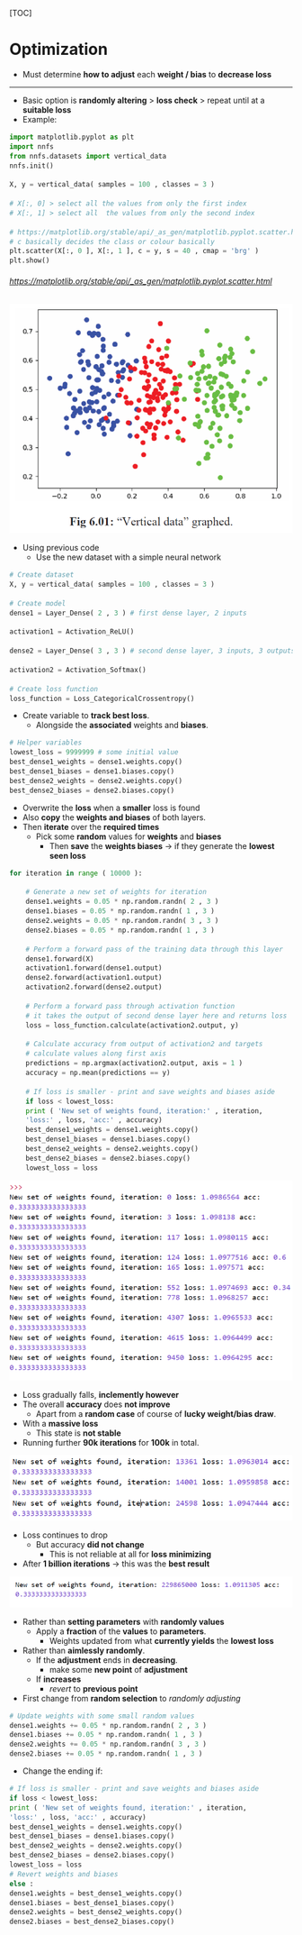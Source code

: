 

[TOC]



# Optimization

- Must determine **how to adjust** each **weight / bias** to **decrease loss**

---

- Basic option is **randomly altering**  > **loss check** > repeat until at a **suitable loss**
- Example:

```python
import matplotlib.pyplot as plt
import nnfs
from nnfs.datasets import vertical_data
nnfs.init()

X, y = vertical_data( samples = 100 , classes = 3 )

# X[:, 0] > select all the values from only the first index
# X[:, 1] > select all  the values from only the second index

# https://matplotlib.org/stable/api/_as_gen/matplotlib.pyplot.scatter.html
# c basically decides the class or colour basically
plt.scatter(X[:, 0 ], X[:, 1 ], c = y, s = 40 , cmap = 'brg' )
plt.show()
```

###### https://matplotlib.org/stable/api/_as_gen/matplotlib.pyplot.scatter.html

![image](https://github.com/sbalfe/all-notes/blob/master/images/image-20210812142530379.png)



- Using previous code
  - Use the new dataset with a simple neural network

```python
# Create dataset
X, y = vertical_data( samples = 100 , classes = 3 )

# Create model
dense1 = Layer_Dense( 2 , 3 ) # first dense layer, 2 inputs

activation1 = Activation_ReLU()

dense2 = Layer_Dense( 3 , 3 ) # second dense layer, 3 inputs, 3 outputs

activation2 = Activation_Softmax()

# Create loss function
loss_function = Loss_CategoricalCrossentropy()
```

- Create variable to **track best loss**.
  - Alongside the **associated** weights and **biases**.

```python
# Helper variables
lowest_loss = 9999999 # some initial value
best_dense1_weights = dense1.weights.copy()
best_dense1_biases = dense1.biases.copy()
best_dense2_weights = dense2.weights.copy()
best_dense2_biases = dense2.biases.copy()
```

- Overwrite the **loss** when a **smaller** loss is found
- Also **copy** the **weights and biases** of both layers.
- Then **iterate** over the **required times**
  - Pick some **random** values for **weights** and **biases**
    - Then **save** the **weights biases** $\to$ if they generate the **lowest seen loss**

```python
for iteration in range ( 10000 ):
    
    # Generate a new set of weights for iteration
    dense1.weights = 0.05 * np.random.randn( 2 , 3 )
    dense1.biases = 0.05 * np.random.randn( 1 , 3 )
    dense2.weights = 0.05 * np.random.randn( 3 , 3 )
    dense2.biases = 0.05 * np.random.randn( 1 , 3 )

    # Perform a forward pass of the training data through this layer
    dense1.forward(X)
    activation1.forward(dense1.output)
    dense2.forward(activation1.output)
    activation2.forward(dense2.output)

    # Perform a forward pass through activation function
    # it takes the output of second dense layer here and returns loss
    loss = loss_function.calculate(activation2.output, y)

    # Calculate accuracy from output of activation2 and targets
    # calculate values along first axis
    predictions = np.argmax(activation2.output, axis = 1 )
    accuracy = np.mean(predictions == y)

    # If loss is smaller - print and save weights and biases aside
    if loss < lowest_loss:
    print ( 'New set of weights found, iteration:' , iteration,
    'loss:' , loss, 'acc:' , accuracy)
    best_dense1_weights = dense1.weights.copy()
    best_dense1_biases = dense1.biases.copy()
    best_dense2_weights = dense2.weights.copy()
    best_dense2_biases = dense2.biases.copy()
    lowest_loss = loss
```

![image](https://github.com/sbalfe/all-notes/blob/master/images/image-20210812195303664.png)

- Loss gradually falls, **inclemently however**
- The overall **accuracy** does **not improve** 
  - Apart from a **random case** of course of **lucky weight/bias draw**.
- With a **massive loss**
  - This state is **not stable**
- Running further **90k iterations** for **100k** in total.

![image](https://github.com/sbalfe/all-notes/blob/master/images/image-20210812195557300.png)

- Loss continues to drop
  - But accuracy **did not change**
    - This is not reliable at all for **loss minimizing**
- After **1 billion iterations** $\to$ this was the **best result**

![image](https://github.com/sbalfe/all-notes/blob/master/images/image-20210812201550277.png)

- Rather than **setting parameters** with **randomly values** 
  - Apply a **fraction** of the **values** to **parameters**.
    - Weights updated from what **currently yields** the **lowest loss**
- Rather than **aimlessly randomly**.
  - If the **adjustment** ends in **decreasing**.
    - make some **new point** of **adjustment**
  - If **increases**
    - *revert* to **previous point**
- First change from **random selection** to *randomly adjusting* 

```python
# Update weights with some small random values
dense1.weights += 0.05 * np.random.randn( 2 , 3 )
dense1.biases += 0.05 * np.random.randn( 1 , 3 )
dense2.weights += 0.05 * np.random.randn( 3 , 3 )
dense2.biases += 0.05 * np.random.randn( 1 , 3 )
```

- Change the ending if:

```python
# If loss is smaller - print and save weights and biases aside
if loss < lowest_loss:
print ( 'New set of weights found, iteration:' , iteration,
'loss:' , loss, 'acc:' , accuracy)
best_dense1_weights = dense1.weights.copy()
best_dense1_biases = dense1.biases.copy()
best_dense2_weights = dense2.weights.copy()
best_dense2_biases = dense2.biases.copy()
lowest_loss = loss
# Revert weights and biases
else :
dense1.weights = best_dense1_weights.copy()
dense1.biases = best_dense1_biases.copy()
dense2.weights = best_dense2_weights.copy()
dense2.biases = best_dense2_biases.copy()
```

